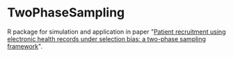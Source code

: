 # TwoPhaseSampling

R package for simulation and application in paper "[Patient recruitment using electronic health records under selection bias: a two-phase sampling framework](https://arxiv.org/abs/2011.06663)".
